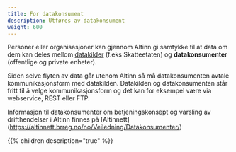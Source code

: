 ```yaml
---
title: For datakonsument
description: Utføres av datakonsument
weight: 600
---
```



Personer eller organisasjoner kan gjennom Altinn gi samtykke til at data om dem kan deles mellom
[datakilder](../datakilde) (f.eks Skatteetaten) og **datakonsumenter** (offentlige og private enheter).

Siden selve flyten av data går utenom Altinn så må datakonsumenten
avtale kommunikasjonsform med datakilden. Datakilden og datakonsumenten
står fritt til å velge kommunikasjonsform og det kan for eksempel være
via webservice, REST eller FTP.

Informasjon til datakonsumenter om betjeningskonsept og varsling av drifthendelser i Altinn finnes på [Altinnett] (https://altinnett.brreg.no/no/Veiledning/Datakonsumenter/)


{{% children description="true" %}}
